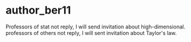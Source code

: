 # author_ber11
Professors of stat not reply, I will send invitation about high-dimensional. professors of others not reply, I will sent invitation about Taylor's law.
